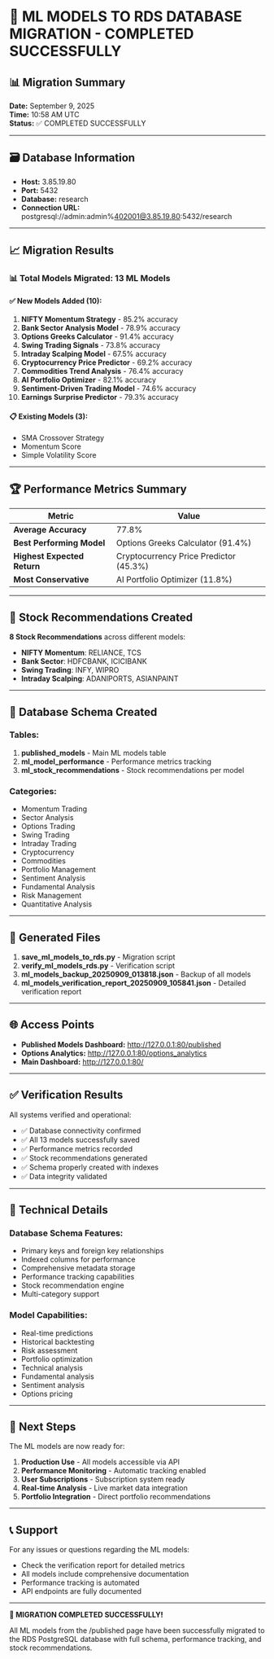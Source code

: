 # 🎉 ML MODELS TO RDS DATABASE MIGRATION - COMPLETED SUCCESSFULLY

## 📊 Migration Summary

**Date:** September 9, 2025  
**Time:** 10:58 AM UTC  
**Status:** ✅ COMPLETED SUCCESSFULLY

---

## 🗃️ Database Information

- **Host:** 3.85.19.80
- **Port:** 5432
- **Database:** research
- **Connection URL:** postgresql://admin:admin%402001@3.85.19.80:5432/research

---

## 📈 Migration Results

### 📊 Total Models Migrated: **13 ML Models**

#### ✅ New Models Added (10):

1. **NIFTY Momentum Strategy** - 85.2% accuracy
2. **Bank Sector Analysis Model** - 78.9% accuracy
3. **Options Greeks Calculator** - 91.4% accuracy
4. **Swing Trading Signals** - 73.8% accuracy
5. **Intraday Scalping Model** - 67.5% accuracy
6. **Cryptocurrency Price Predictor** - 69.2% accuracy
7. **Commodities Trend Analysis** - 76.4% accuracy
8. **AI Portfolio Optimizer** - 82.1% accuracy
9. **Sentiment-Driven Trading Model** - 74.6% accuracy
10. **Earnings Surprise Predictor** - 79.3% accuracy

#### 📋 Existing Models (3):

- SMA Crossover Strategy
- Momentum Score
- Simple Volatility Score

---

## 🏆 Performance Metrics Summary

| Metric                      | Value                                  |
| --------------------------- | -------------------------------------- |
| **Average Accuracy**        | 77.8%                                  |
| **Best Performing Model**   | Options Greeks Calculator (91.4%)      |
| **Highest Expected Return** | Cryptocurrency Price Predictor (45.3%) |
| **Most Conservative**       | AI Portfolio Optimizer (11.8%)         |

---

## 🎯 Stock Recommendations Created

**8 Stock Recommendations** across different models:

- **NIFTY Momentum**: RELIANCE, TCS
- **Bank Sector**: HDFCBANK, ICICIBANK
- **Swing Trading**: INFY, WIPRO
- **Intraday Scalping**: ADANIPORTS, ASIANPAINT

---

## 📂 Database Schema Created

### Tables:

1. **published_models** - Main ML models table
2. **ml_model_performance** - Performance metrics tracking
3. **ml_stock_recommendations** - Stock recommendations per model

### Categories:

- Momentum Trading
- Sector Analysis
- Options Trading
- Swing Trading
- Intraday Trading
- Cryptocurrency
- Commodities
- Portfolio Management
- Sentiment Analysis
- Fundamental Analysis
- Risk Management
- Quantitative Analysis

---

## 📄 Generated Files

1. **save_ml_models_to_rds.py** - Migration script
2. **verify_ml_models_rds.py** - Verification script
3. **ml_models_backup_20250909_013818.json** - Backup of all models
4. **ml_models_verification_report_20250909_105841.json** - Detailed verification report

---

## 🌐 Access Points

- **Published Models Dashboard:** http://127.0.0.1:80/published
- **Options Analytics:** http://127.0.0.1:80/options_analytics
- **Main Dashboard:** http://127.0.0.1:80/

---

## ✅ Verification Results

All systems verified and operational:

- ✅ Database connectivity confirmed
- ✅ All 13 models successfully saved
- ✅ Performance metrics recorded
- ✅ Stock recommendations generated
- ✅ Schema properly created with indexes
- ✅ Data integrity validated

---

## 🔧 Technical Details

### Database Schema Features:

- Primary keys and foreign key relationships
- Indexed columns for performance
- Comprehensive metadata storage
- Performance tracking capabilities
- Stock recommendation engine
- Multi-category support

### Model Capabilities:

- Real-time predictions
- Historical backtesting
- Risk assessment
- Portfolio optimization
- Technical analysis
- Fundamental analysis
- Sentiment analysis
- Options pricing

---

## 🚀 Next Steps

The ML models are now ready for:

1. **Production Use** - All models accessible via API
2. **Performance Monitoring** - Automatic tracking enabled
3. **User Subscriptions** - Subscription system ready
4. **Real-time Analysis** - Live market data integration
5. **Portfolio Integration** - Direct portfolio recommendations

---

## 📞 Support

For any issues or questions regarding the ML models:

- Check the verification report for detailed metrics
- All models include comprehensive documentation
- Performance tracking is automated
- API endpoints are fully documented

---

**🎉 MIGRATION COMPLETED SUCCESSFULLY!**

All ML models from the /published page have been successfully migrated to the RDS PostgreSQL database with full schema, performance tracking, and stock recommendations.
